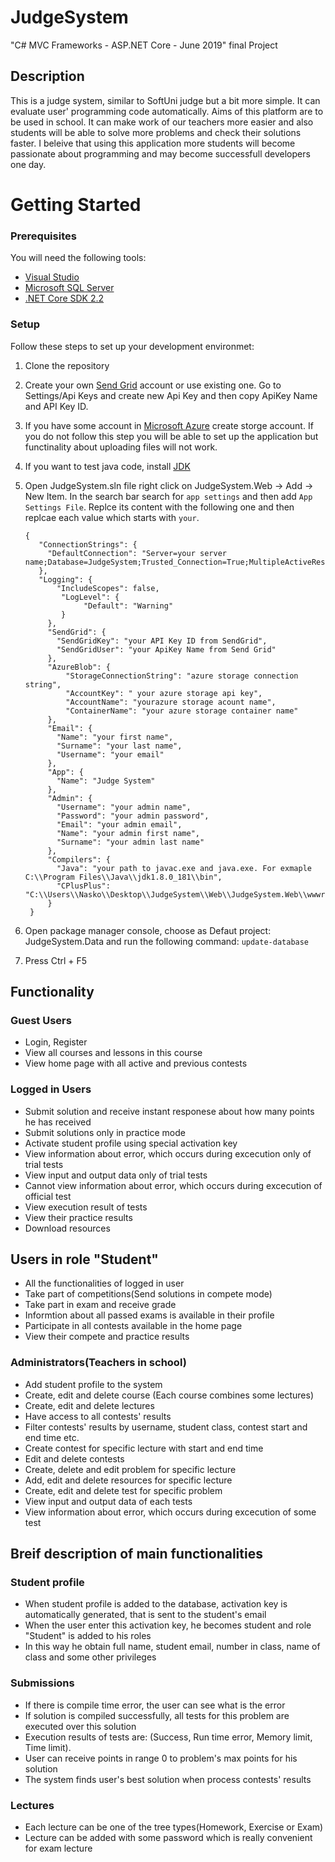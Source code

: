 # JudgeSystem
"C# MVC Frameworks - ASP.NET Core - June 2019" final Project

## Description
This is a judge system, similar to SoftUni judge but a bit more simple.
It can evaluate user' programming code automatically.
Aims of this platform are to be used in school. It can make work of our teachers more easier and also students will be
able to solve more problems and check their solutions faster. I beleive that using this application more students will become
passionate about programming and may become successfull developers one day.

# Getting Started
### Prerequisites
You will need the following tools:

* [Visual Studio](https://www.visualstudio.com/downloads/)
* [Microsoft SQL Server](https://www.microsoft.com/en-us/sql-server/sql-server-downloads)
* [.NET Core SDK 2.2](https://www.microsoft.com/net/download/dotnet-core/2.2)

### Setup
Follow these steps to set up your development environmet:

  1. Clone the repository
  2. Create your own [Send Grid](https://sendgrid.com/) account or use existing one. Go to Settings/Api Keys and create new Api Key and then copy ApiKey Name and API Key ID.
  4. If you have some account in [Microsoft Azure](https://azure.microsoft.com/en-us/) create storge account. If you do not follow this step you will be able to set up the application but functinality about uploading files will not work.
  5. If you want to test java code, install [JDK](https://www.microsoft.com/net/download/dotnet-core/2.2)
  6. Open JudgeSystem.sln file right click on JudgeSystem.Web -> Add -> New Item. In the search bar search for `app settings` and then add ```App Settings File```. Replce its content with the following one and then replcae each value which starts with ```your```.
     ```
     {
        "ConnectionStrings": {
          "DefaultConnection": "Server=your server name;Database=JudgeSystem;Trusted_Connection=True;MultipleActiveResultSets=true"
        },
        "Logging": {
            "IncludeScopes": false,
             "LogLevel": {
                  "Default": "Warning"
             }
          },
          "SendGrid": {
            "SendGridKey": "your API Key ID from SendGrid",
            "SendGridUser": "your ApiKey Name from Send Grid"
          },
          "AzureBlob": {
              "StorageConnectionString": "azure storage connection string",
              "AccountKey": " your azure storage api key",
              "AccountName": "yourazure storage acount name",
              "ContainerName": "your azure storage container name"
          },
          "Email": {
            "Name": "your first name",
            "Surname": "your last name",
            "Username": "your email"
          },
          "App": {
            "Name": "Judge System"
          },
          "Admin": {
            "Username": "your admin name",
            "Password": "your admin password",
            "Email": "your admin email",
            "Name": "your admin first name",
            "Surname": "your admin last name"
          },
          "Compilers": {
            "Java": "your path to javac.exe and java.exe. For exmaple C:\\Program Files\\Java\\jdk1.8.0_181\\bin",
            "CPlusPlus": "C:\\Users\\Nasko\\Desktop\\JudgeSystem\\Web\\JudgeSystem.Web\\wwwroot\\Compilers\\MinGW\\bin"
          }
      } 
       ```

  8. Open package manager console, choose as Defaut project: JudgeSystem.Data and run the following command: ```update-database```
  8. Press Ctrl + F5


## Functionality
### Guest Users
 - Login, Register
 - View all courses and lessons in this course
 - View home page with all active and previous contests
 
### Logged in Users
 - Submit solution and receive instant responese about how many points he has received
 - Submit solutions only in practice mode
 - Activate student profile using special activation key
 - View information about error, which occurs during excecution only of trial tests
 - View input and output data only of trial tests
 - Cannot view information about error, which occurs during excecution of official test
 - View execution result of tests
 - View their practice results
 - Download resources
 
 ## Users in role "Student"
  - All the functionalities of logged in user
  - Take part of competitions(Send solutions in compete mode)
  - Take part in exam and receive grade
  - Informtion about all passed exams is available in their profile
  - Participate in all contests available in the home page
  - View their compete and practice results
 
### Administrators(Teachers in school)
 - Add student profile to the system
 - Create, edit and delete course (Each course combines some lectures)
 - Create, edit and delete lectures
 - Have access to all contests' results
 - Filter contests' results by username, student class, contest start and end time etc.
 - Create contest for specific lecture with start and end time
 - Edit and delete contests
 - Create, delete and edit problem for specific lecture
 - Add, edit and delete resources for specific lecture
 - Create, edit and delete test for specific problem
 - View input and output data of each tests
 - View information about error, which occurs during excecution of some test

## Breif description of main functionalities
### Student profile
 - When student profile is added to the database, activation key is automatically generated, that is sent to the student's email
 - When the user enter this activation key, he becomes student and role "Student" is added to his roles
 - In this way he obtain full name, student email, number in class, name of class and some other privileges
 
 ### Submissions
  - If there is compile time error, the user can see what is the error
  - If solution is compiled successfully, all tests for this problem are executed over this solution
  - Execution results of tests are: (Success, Run time error, Memory limit, Time limit).
  - User can receive points in range 0 to problem's max points for his solution
  - The system finds user's best solution when process contests' results
  
  ### Lectures
  - Each lecture can be one of the tree types(Homework, Exercise or Exam)
  - Lecture can be added with some password which is really convenient for exam lecture
